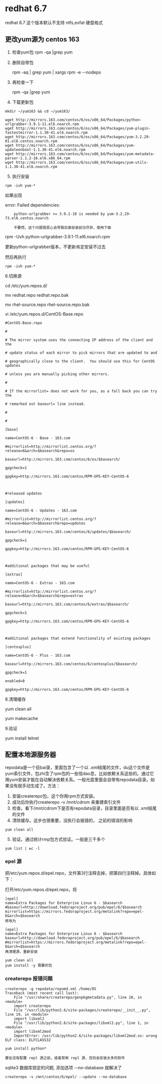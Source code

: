 

# redhat 6.7

redhat 6.7 这个版本默认不支持 ntfs,exfat 硬盘格式

## 更改yum源为 centos 163

1. 检查yum包 rpm -qa |grep yum

2. 删除自带包

    rpm -aq | grep yum | xargs rpm -e --nodeps

3. 再检查一下

    rpm -qa |grep yum

4. 下载更新包

```
mkdir ~/yum163 && cd ~/yum163/

wget http://mirrors.163.com/centos/6/os/x86_64/Packages/python-urlgrabber-3.9.1-11.el6.noarch.rpm
wget http://mirrors.163.com/centos/6/os/x86_64/Packages/yum-plugin-fastestmirror-1.1.30-41.el6.noarch.rpm
wget http://mirrors.163.com/centos/6/os/x86_64/Packages/yum-3.2.29-81.el6.centos.noarch.rpm
wget http://mirrors.163.com/centos/6/os/x86_64/Packages/yum-updateonboot-1.1.30-41.el6.noarch.rpm
wget http://mirrors.163.com/centos/6/os/x86_64/Packages/yum-metadata-parser-1.1.2-16.el6.x86_64.rpm
wget http://mirrors.163.com/centos/6/os/x86_64/Packages/yum-utils-1.1.30-41.el6.noarch.rpm
```

5. 执行安装

```
rpm -ivh yum-*
```

如果出现

error: Failed dependencies:

        python-urlgrabber >= 3.9.1-10 is needed by yum-3.2.29-73.el6.centos.noarch

        不要慌，这个问题很恶心会导致后面安装前功尽弃，使用下面

rpm -Uvh python-urlgrabber-3.9.1-11.el6.noarch.rpm

更新python-urlgrabber版本，不更新肯定安装不过去

然后再执行 

```
rpm -ivh yum-*
```

6.切换源

cd /etc/yum.repos.d/ 

mv redhat.repo redhat.repo.bak

mv rhel-source.repo rhel-source.repo.bak

vi /etc/yum.repos.d/CentOS-Base.repo

```
#CentOS-Base.repo

#

# The mirror system uses the connecting IP address of the client and the

# update status of each mirror to pick mirrors that are updated to and

# geographically close to the client.  You should use this for CentOS updates

# unless you are manually picking other mirrors.

#

# If the mirrorlist= does not work for you, as a fall back you can try the

# remarked out baseurl= line instead.

#

#

[base]

name=CentOS-6 - Base - 163.com

#mirrorlist=http://mirrorlist.centos.org/?release=6&arch=$basearch&repo=os

baseurl=http://mirrors.163.com/centos/6/os/$basearch/

gpgcheck=1

gpgkey=http://mirrors.163.com/centos/RPM-GPG-KEY-CentOS-6



#released updates

[updates]

name=CentOS-6 - Updates - 163.com

#mirrorlist=http://mirrorlist.centos.org/?release=6&arch=$basearch&repo=updates

baseurl=http://mirrors.163.com/centos/6/updates/$basearch/

gpgcheck=1

gpgkey=http://mirrors.163.com/centos/RPM-GPG-KEY-CentOS-6



#additional packages that may be useful

[extras]

name=CentOS-6 - Extras - 163.com

#mirrorlist=http://mirrorlist.centos.org/?release=6&arch=$basearch&repo=extras

baseurl=http://mirrors.163.com/centos/6/extras/$basearch/

gpgcheck=1

gpgkey=http://mirrors.163.com/centos/RPM-GPG-KEY-CentOS-6



#additional packages that extend functionality of existing packages

[centosplus]

name=CentOS-6 - Plus - 163.com

baseurl=http://mirrors.163.com/centos/6/centosplus/$basearch/

gpgcheck=1

enabled=0

gpgkey=http://mirrors.163.com/centos/RPM-GPG-KEY-CentOS-6
```

8.清理缓存

yum clean all

yum makecache



9.验证

yum install telnet





## 配置本地源服务器







repodata是一个目bai录，里面包含了一个以 .xml结尾的文件，du这个文件是yum索引文件，包zhi含了rpm包的一些信dao息，比如依赖关系这些的。通过它用yum安装才能在自动解决依赖关系。一般光盘里面会自带有repodata目录。如果没有就手动生成了。方法：
1. 安装createrepo包，这个你用rpm方式安装。
2. 成功后你执行createrepo -v /mnt/cdrom 来重建索引文件
3. 检查。看下/mnt/cdrom下是否有repodata目录，目录里面是否有以 .xml结尾的文件
4. 清除缓存。这步也很重要，没执行会报错的， 之前的错误的影响

```
yum clean all
```

5. 验证。通过统计rmp包方式验证。一般是三千多个

```
yum list | wc -l
```






### epel 源

把/etc/yum.repos.d/epel.repo，文件第3行注释去掉，把第四行注释掉。具体如下：

打开/etc/yum.repos.d/epel.repo，将

```
[epel]
name=Extra Packages for Enterprise Linux 6 - $basearch
#baseurl=http://download.fedoraproject.org/pub/epel/6/$basearch
mirrorlist=https://mirrors.fedoraproject.org/metalink?repo=epel-6&arch=$basearch
修改为

[epel]
name=Extra Packages for Enterprise Linux 6 - $basearch
baseurl=http://download.fedoraproject.org/pub/epel/6/$basearch
#mirrorlist=https://mirrors.fedoraproject.org/metalink?repo=epel-6&arch=$basearch
再清理源，重新安装

yum clean all
yum install -y 需要的包

```








### createrepo 报错问题

```
createrepo -g repodata/repomd.xml /home/OS
Traceback (most recent call last):
    File "/usr/share/createrepo/genpkgmetadata.py", line 28, in <module>
    import createrepo
    File "/usr/lib/python2.6/site-packages/createrepo/__init__.py", line 19, in <module>
    import libxml2
    File "/usr/lib/python2.6/site-packages/libxml2.py", line 1, in <module>
    import libxml2mod
    ImportError: /usr/lib/python2.6/site-packages/libxml2mod.so: wrong ELF class: ELFCLASS32

yum install python*

要在没有配置 repl 源之前，或者禁用 repl 源，否则会安装太多的软件

```



sqlite3 数据库锁定的问题, 添加选项 --no-database 就解决了


```
createrepo -v /mnt/centos/6/epel/ --update --no-database

```


